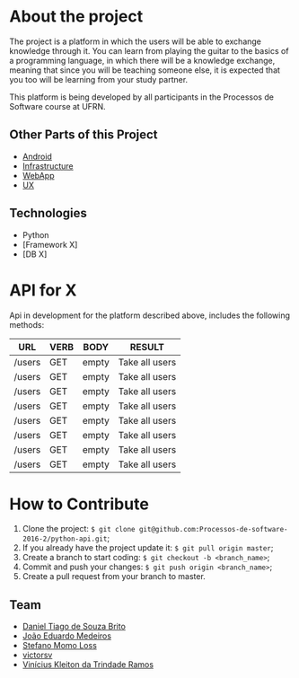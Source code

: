 # About the project

The project is a platform in which the users will be able to exchange knowledge through it. You can learn from playing the guitar to the basics of a programming language, in which there will be a knowledge exchange, meaning that since you will be teaching someone else, it is expected that you too will be learning from your study partner.

This platform is being developed by all participants in the Processos de Software course at UFRN.

## Other Parts of this Project 

- [Android](https://github.com/Processos-de-software-2016-2/Android)
- [Infrastructure](https://github.com/Processos-de-software-2016-2/Infraestrutura) 
- [WebApp](https://github.com/Processos-de-software-2016-2/Web-App)
- [UX](https://github.com/Processos-de-software-2016-2/UX)

## Technologies
- Python
- [Framework X]
- [DB X]

# API for X
Api in development for the platform described above, includes the following methods: 

|   URL   | VERB   | BODY    | RESULT            |
| ---     |  ---   |  ---    | ---               |
| /users  | GET    | empty   |   Take all users  | 
| /users  | GET    | empty   |   Take all users  | 
| /users  | GET    | empty   |   Take all users  | 
| /users  | GET    | empty   |   Take all users  | 
| /users  | GET    | empty   |   Take all users  | 
| /users  | GET    | empty   |   Take all users  | 
| /users  | GET    | empty   |   Take all users  | 
| /users  | GET    | empty   |   Take all users  | 

# How to Contribute
1. Clone the project: `$ git clone git@github.com:Processos-de-software-2016-2/python-api.git`;
2. If you already have the project update it: `$ git pull origin master`;
3. Create a branch to start coding: `$ git checkout -b <branch_name>`;
4. Commit and push your changes: `$ git push origin <branch_name>`;
5. Create a pull request from your branch to master.

## Team
- [Daniel Tiago de Souza Brito](https://github.com/danielmanfred)
- [João Eduardo Medeiros](https://github.com/joaomedeiros95)
- [Stefano Momo Loss](https://github.com/Stefano10)
- [victorsv](https://github.com/victorsv)
- [Vinícius Kleiton da Trindade Ramos](https://github.com/Vinnykt)
